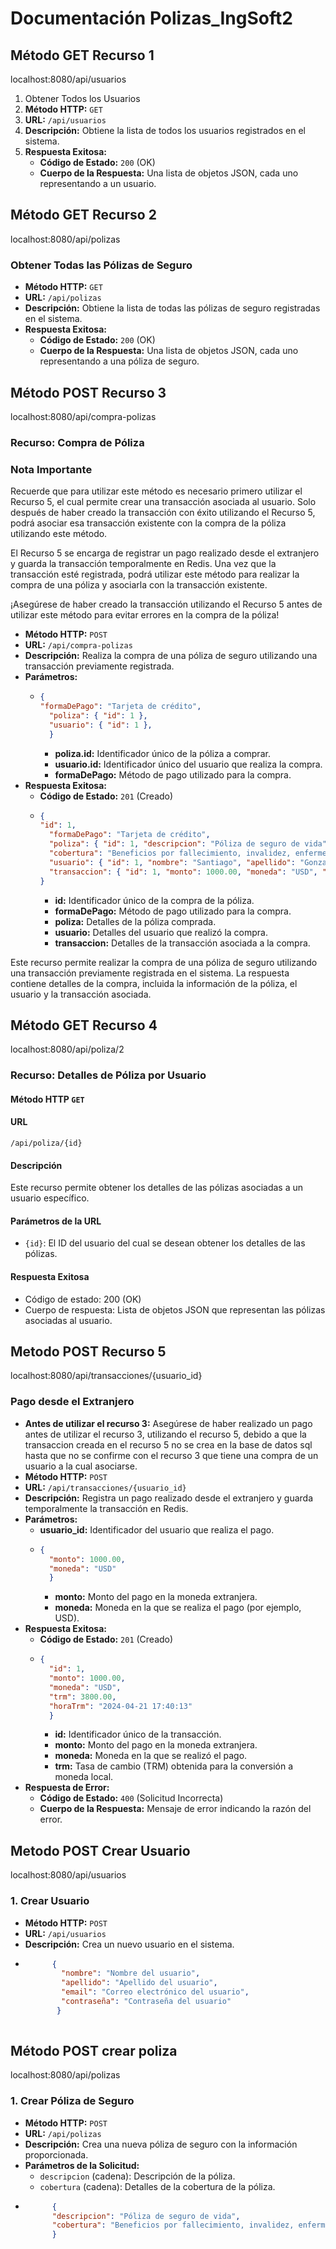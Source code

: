 # Documentación Polizas_IngSoft2

## Método GET Recurso 1
localhost:8080/api/usuarios
1. Obtener Todos los Usuarios
2. **Método HTTP:** `GET`
3. **URL:** `/api/usuarios`
4. **Descripción:** Obtiene la lista de todos los usuarios registrados en el sistema.
5. **Respuesta Exitosa:**
    - **Código de Estado:** `200` (OK)
    - **Cuerpo de la Respuesta:** Una lista de objetos JSON, cada uno representando a un usuario.

## Método GET Recurso 2
localhost:8080/api/polizas
### Obtener Todas las Pólizas de Seguro

- **Método HTTP:** `GET`
- **URL:** `/api/polizas`
- **Descripción:** Obtiene la lista de todas las pólizas de seguro registradas en el sistema.
- **Respuesta Exitosa:**
    - **Código de Estado:** `200` (OK)
    - **Cuerpo de la Respuesta:** Una lista de objetos JSON, cada uno representando a una póliza de seguro.
 ## Método POST Recurso 3
localhost:8080/api/compra-polizas

 ### Recurso: Compra de Póliza

### Nota Importante

Recuerde que para utilizar este método es necesario primero utilizar el Recurso 5, el cual permite crear una transacción asociada al usuario. Solo después de haber creado la transacción con éxito utilizando el Recurso 5, podrá asociar esa transacción existente con la compra de la póliza utilizando este método.

El Recurso 5 se encarga de registrar un pago realizado desde el extranjero y guarda la transacción temporalmente en Redis. Una vez que la transacción esté registrada, podrá utilizar este método para realizar la compra de una póliza y asociarla con la transacción existente.

¡Asegúrese de haber creado la transacción utilizando el Recurso 5 antes de utilizar este método para evitar errores en la compra de la póliza!

- **Método HTTP:** `POST`
- **URL:** `/api/compra-polizas`
- **Descripción:** Realiza la compra de una póliza de seguro utilizando una transacción previamente registrada.
- **Parámetros:**
    - ```json
      {
      "formaDePago": "Tarjeta de crédito",  
        "poliza": { "id": 1 },  
        "usuario": { "id": 1 },  
        }
      ```
        - **poliza.id:** Identificador único de la póliza a comprar.
        - **usuario.id:** Identificador único del usuario que realiza la compra.
        - **formaDePago:** Método de pago utilizado para la compra.
- **Respuesta Exitosa:**
    - **Código de Estado:** `201` (Creado)
    - ```json
      {
      "id": 1,  
        "formaDePago": "Tarjeta de crédito",  
        "poliza": { "id": 1, "descripcion": "Póliza de seguro de vida",  
        "cobertura": "Beneficios por fallecimiento, invalidez, enfermedades críticas" },
        "usuario": { "id": 1, "nombre": "Santiago", "apellido": "Gonzales", "email": Gonsan@gmail.com },  
        "transaccion": { "id": 1, "monto": 1000.00, "moneda": "USD", "trm": 3800.00 }
      }
      ```
        - **id:** Identificador único de la compra de la póliza.
        - **formaDePago:** Método de pago utilizado para la compra.
        - **poliza:** Detalles de la póliza comprada.
        - **usuario:** Detalles del usuario que realizó la compra.
        - **transaccion:** Detalles de la transacción asociada a la compra.

Este recurso permite realizar la compra de una póliza de seguro utilizando una transacción previamente registrada en el sistema. La respuesta contiene detalles de la compra, incluida la información de la póliza, el usuario y la transacción asociada.


## Método GET Recurso 4
localhost:8080/api/poliza/2

### Recurso: Detalles de Póliza por Usuario

#### Método HTTP `GET`

#### URL

`/api/poliza/{id}`

#### Descripción

Este recurso permite obtener los detalles de las pólizas asociadas a un usuario específico.

#### Parámetros de la URL

- `{id}`: El ID del usuario del cual se desean obtener los detalles de las pólizas.
    

#### Respuesta Exitosa

- Código de estado: 200 (OK)
- Cuerpo de respuesta: Lista de objetos JSON que representan las pólizas asociadas al usuario.

## Metodo POST Recurso 5 
localhost:8080/api/transacciones/{usuario_id}

### Pago desde el Extranjero

- **Antes de utilizar el recurso 3:** Asegúrese de haber realizado un pago antes de utilizar el recurso 3, utilizando el recurso 5, debido a que la transaccion creada en el recurso 5 no se crea en la base de datos sql hasta que no se confirme con el recurso 3 que tiene una compra de un usuario a la cual asociarse.
- **Método HTTP:** `POST`
- **URL:** `/api/transacciones/{usuario_id}`
- **Descripción:** Registra un pago realizado desde el extranjero y guarda temporalmente la transacción en Redis.
- **Parámetros:**
    - **usuario_id:** Identificador del usuario que realiza el pago.
    - ```json
      {
        "monto": 1000.00,  
        "moneda": "USD"  
        }
      ```
        - **monto:** Monto del pago en la moneda extranjera.
        - **moneda:** Moneda en la que se realiza el pago (por ejemplo, USD).
- **Respuesta Exitosa:**
    - **Código de Estado:** `201` (Creado)
    - ```json
      {
        "id": 1,  
        "monto": 1000.00,  
        "moneda": "USD",  
        "trm": 3800.00,  
        "horaTrm": "2024-04-21 17:40:13"  
        }
      ```
        - **id:** Identificador único de la transacción.
        - **monto:** Monto del pago en la moneda extranjera.
        - **moneda:** Moneda en la que se realizó el pago.
        - **trm:** Tasa de cambio (TRM) obtenida para la conversión a moneda local.
- **Respuesta de Error:**
    - **Código de Estado:** `400` (Solicitud Incorrecta)
    - **Cuerpo de la Respuesta:** Mensaje de error indicando la razón del error.

## Metodo POST Crear Usuario
localhost:8080/api/usuarios
### 1\. Crear Usuario

- **Método HTTP:** `POST`
- **URL:** `/api/usuarios`
- **Descripción:** Crea un nuevo usuario en el sistema.
- ``` json
        {  
          "nombre": "Nombre del usuario",  
          "apellido": "Apellido del usuario",  
          "email": "Correo electrónico del usuario",  
          "contraseña": "Contraseña del usuario"
         }
    
     ```
## Método POST crear poliza
localhost:8080/api/polizas

### 1\. Crear Póliza de Seguro

- **Método HTTP:** `POST`
- **URL:** `/api/polizas`
- **Descripción:** Crea una nueva póliza de seguro con la información proporcionada.
- **Parámetros de la Solicitud:**
    - `descripcion` (cadena): Descripción de la póliza.
    - `cobertura` (cadena): Detalles de la cobertura de la póliza.
- ``` json
        {  
        "descripcion": "Póliza de seguro de vida",  
        "cobertura": "Beneficios por fallecimiento, invalidez, enfermedades críticas"  
        }
    
     ```



